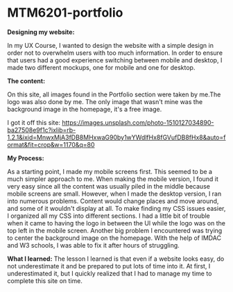 # MTM6201-portfolio

**Designing my website:**

In my UX Course, I wanted to design the website with a simple design in order not to overwhelm users with too much information. In order to ensure that users had a good experience switching between mobile and desktop, I made two different mockups, one for mobile and one for desktop. 


**The content:**
 
On this site, all images found in the Portfolio section were taken by me.The logo was also done by me. The only image that wasn't mine was the background image in the homepage, it's a free image.

I got it  off this site:
https://images.unsplash.com/photo-1510127034890-ba27508e9f1c?ixlib=rb-1.2.1&ixid=MnwxMjA3fDB8MHxwaG90by1wYWdlfHx8fGVufDB8fHx8&auto=format&fit=crop&w=1170&q=80

**My Process:**
 
As a starting point, I made my mobile screens first. This seemed to be a much simpler approach to me. When making the mobile version, I found it very easy since all the content was usually piled in the middle because mobile screens are small. However, when I made the desktop version, I ran into numerous problems. Content would change places and move around, and some of it wouldn't display at all. To make finding my CSS issues easier, I organized all my CSS into different sections. I had a little bit of trouble when it came to having the logo in between the Ul while the logo was on the top left in the mobile screen. Another big problem I encountered was trying to center the background image on the homepage. With the help of IMDAC and W3 schools, I was able to fix it after hours of struggling.


**What I learned:**
The lesson I learned is that even if a website looks easy, do not underestimate it and be prepared to put lots of time into it. At first, I underestimated it, but I quickly realized that I had to manage my time to complete this site on time.